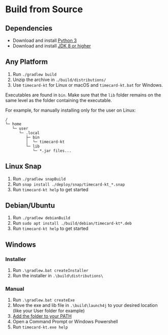 # Build from Source

## Dependencies
- Download and install [Python 3](https://www.python.org/downloads/)
- Download and install [JDK 8 or higher](https://www.oracle.com/java/technologies/downloads/#java17)

## Any Platform
1. Run `./gradlew build`
2. Unzip the archive in `./build/distributions/`
3. Use `timecard-kt` for Linux or macOS and `timecard-kt.bat` for Windows.

Executables are found in `bin`. Make sure that the `lib` folder remains on the same level as the folder containing the executable.

For example, for manually installing only for the user on Linux:

```
/
└─ home
   └─ user
      └─ .local
         ├─ bin
         │  └─ timecard-kt
         └─ lib
            └─ *.jar files...
```

## Linux Snap
1. Run `./gradlew snapBuild`
2. Run `snap install ./deploy/snap/timecard-kt_*.snap`
3. Run `timecard-kt help` to get started

## Debian/Ubuntu
1. Run `./gradlew debianBuild`
2. Run `sudo apt install ./build/debian/timecard-kt*.deb`
3. Run `timecard-kt help` to get started

## Windows

### Installer
1. Run `.\gradlew.bat createInstaller`
2. Run the installer in `.\build\distributions\`

### Manual
1. Run `.\gradlew.bat createExe`
2. Move the exe and lib file in `.\build\launch4j` to your desired location (like your User folder for example)
3. [Add the folder to your PATH](https://www.architectryan.com/2018/03/17/add-to-the-path-on-windows-10/)
4. Open a Command Prompt or Windows Powershell
5. Run `timecard-kt.exe help`
